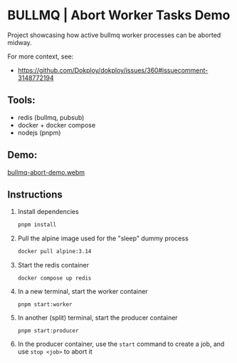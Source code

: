 # BULLMQ | Abort Worker Tasks Demo

Project showcasing how active bullmq worker processes can be aborted midway.

For more context, see:
- https://github.com/Dokploy/dokploy/issues/360#issuecomment-3148772194

## Tools:

- redis (bullmq, pubsub)
- docker + docker compose
- nodejs (pnpm)

## Demo:

[bullmq-abort-demo.webm](https://github.com/user-attachments/assets/f442730d-c71e-4f1e-a2fe-dc7b05a6cd86)


## Instructions

1. Install dependencies

    ```sh
    pnpm install
    ```

1. Pull the alpine image used for the "sleep" dummy process
   
   ```sh
   docker pull alpine:3.14
   ```

1. Start the redis container

   ```
   docker compose up redis
   ```

1. In a new terminal, start the worker container
   
   ```
   pnpm start:worker
   ```

1. In another (split) terminal, start the producer container
   
   ```
   pnpm start:producer
   ```

1. In the producer container, use the `start` command to create a job, and use `stop <job>` to abort it

